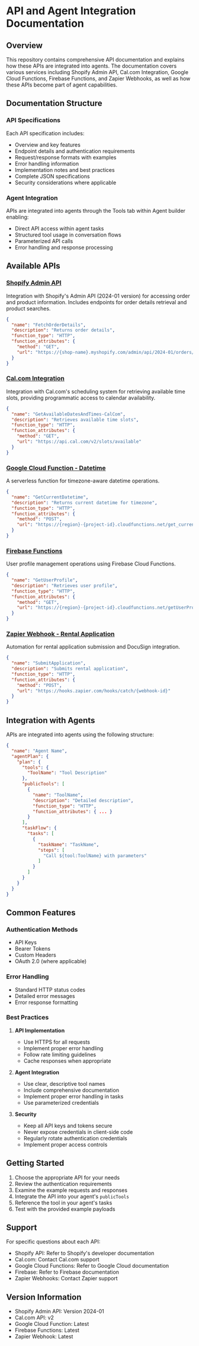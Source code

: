 # API and Agent Integration Documentation

## Overview

This repository contains comprehensive API documentation and explains how these APIs are integrated into agents. The documentation covers various services including Shopify Admin API, Cal.com Integration, Google Cloud Functions, Firebase Functions, and Zapier Webhooks, as well as how these APIs become part of agent capabilities.

## Documentation Structure

### API Specifications

Each API specification includes:
- Overview and key features
- Endpoint details and authentication requirements
- Request/response formats with examples
- Error handling information
- Implementation notes and best practices
- Complete JSON specifications
- Security considerations where applicable

### Agent Integration

APIs are integrated into agents through the Tools tab within Agent builder enabling:
- Direct API access within agent tasks
- Structured tool usage in conversation flows
- Parameterized API calls
- Error handling and response processing

## Available APIs

### [Shopify Admin API](./Shopify%20Admin%20API%20Documentation.md)
Integration with Shopify's Admin API (2024-01 version) for accessing order and product information. Includes endpoints for order details retrieval and product searches.
```json
{
  "name": "FetchOrderDetails",
  "description": "Returns order details",
  "function_type": "HTTP",
  "function_attributes": {
    "method": "GET",
    "url": "https://{shop-name}.myshopify.com/admin/api/2024-01/orders/{order_id}.json"
  }
}
```

### [Cal.com Integration](./GetAvailableDatesTimesOnCal.com.md)
Integration with Cal.com's scheduling system for retrieving available time slots, providing programmatic access to calendar availability.
```json
{
  "name": "GetAvailableDatesAndTimes-CalCom",
  "description": "Retrieves available time slots",
  "function_type": "HTTP",
  "function_attributes": {
    "method": "GET",
    "url": "https://api.cal.com/v2/slots/available"
  }
}
```

### [Google Cloud Function - Datetime](./GetCurrentDatetime.md)
A serverless function for timezone-aware datetime operations.
```json
{
  "name": "GetCurrentDatetime",
  "description": "Returns current datetime for timezone",
  "function_type": "HTTP",
  "function_attributes": {
    "method": "POST",
    "url": "https://{region}-{project-id}.cloudfunctions.net/get_current_datetime"
  }
}
```

### [Firebase Functions](./Firebase%20Functions%20Documentation.md)
User profile management operations using Firebase Cloud Functions.
```json
{
  "name": "GetUserProfile",
  "description": "Retrieves user profile",
  "function_type": "HTTP",
  "function_attributes": {
    "method": "GET",
    "url": "https://{region}-{project-id}.cloudfunctions.net/getUserProfile"
  }
}
```

### [Zapier Webhook - Rental Application](./SubmitApplication.md)
Automation for rental application submission and DocuSign integration.
```json
{
  "name": "SubmitApplication",
  "description": "Submits rental application",
  "function_type": "HTTP",
  "function_attributes": {
    "method": "POST",
    "url": "https://hooks.zapier.com/hooks/catch/{webhook-id}"
  }
}
```

## Integration with Agents

APIs are integrated into agents using the following structure:

```json
{
  "name": "Agent Name",
  "agentPlan": {
    "plan": {
      "tools": {
        "ToolName": "Tool Description"
      },
      "publicTools": [
        {
          "name": "ToolName",
          "description": "Detailed description",
          "function_type": "HTTP",
          "function_attributes": { ... }
        }
      ],
      "taskFlow": {
        "tasks": [
          {
            "taskName": "TaskName",
            "steps": [
              "Call ${tool:ToolName} with parameters"
            ]
          }
        ]
      }
    }
  }
}
```

## Common Features

### Authentication Methods
- API Keys
- Bearer Tokens
- Custom Headers
- OAuth 2.0 (where applicable)

### Error Handling
- Standard HTTP status codes
- Detailed error messages
- Error response formatting

### Best Practices
1. **API Implementation**
   - Use HTTPS for all requests
   - Implement proper error handling
   - Follow rate limiting guidelines
   - Cache responses when appropriate

2. **Agent Integration**
   - Use clear, descriptive tool names
   - Include comprehensive documentation
   - Implement proper error handling in tasks
   - Use parameterized credentials

3. **Security**
   - Keep all API keys and tokens secure
   - Never expose credentials in client-side code
   - Regularly rotate authentication credentials
   - Implement proper access controls

## Getting Started

1. Choose the appropriate API for your needs
2. Review the authentication requirements
3. Examine the example requests and responses
4. Integrate the API into your agent's `publicTools`
5. Reference the tool in your agent's tasks
6. Test with the provided example payloads

## Support

For specific questions about each API:
- Shopify API: Refer to Shopify's developer documentation
- Cal.com: Contact Cal.com support
- Google Cloud Functions: Refer to Google Cloud documentation
- Firebase: Refer to Firebase documentation
- Zapier Webhooks: Contact Zapier support

## Version Information

- Shopify Admin API: Version 2024-01
- Cal.com API: v2
- Google Cloud Function: Latest
- Firebase Functions: Latest
- Zapier Webhook: Latest
